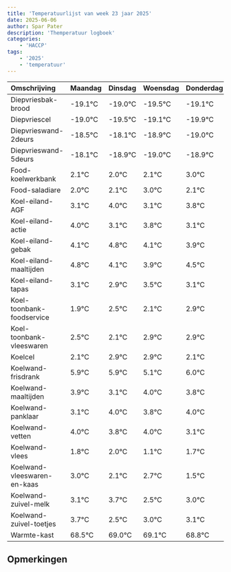 ```yaml
---
title: 'Temperatuurlijst van week 23 jaar 2025'
date: 2025-06-06
author: Spar Pater
description: 'Themperatuur logboek'
categories:
    - 'HACCP'
tags:
    - '2025'
    - 'temperatuur'
---
```

|Omschrijving|Maandag|Dinsdag|Woensdag|Donderdag|Vrijdag|Zaterdag|Zondag|
|:---|:---|:---|:---|:---|:---|:---|:---|
|Diepvriesbak-brood|-19.1°C|-19.0°C|-19.5°C|-19.1°C|-19.9°C| | |
|Diepvriescel|-19.0°C|-19.5°C|-19.1°C|-19.9°C|-20.0°C| | |
|Diepvrieswand-2deurs|-18.5°C|-18.1°C|-18.9°C|-19.0°C|-18.9°C| | |
|Diepvrieswand-5deurs|-18.1°C|-18.9°C|-19.0°C|-18.9°C|-18.0°C| | |
|Food-koelwerkbank|2.1°C|2.0°C|2.1°C|3.0°C|2.1°C| | |
|Food-saladiare|2.0°C|2.1°C|3.0°C|2.1°C|2.8°C| | |
|Koel-eiland-AGF|3.1°C|4.0°C|3.1°C|3.8°C|3.1°C| | |
|Koel-eiland-actie|4.0°C|3.1°C|3.8°C|3.1°C|2.9°C| | |
|Koel-eiland-gebak|4.1°C|4.8°C|4.1°C|3.9°C|4.5°C| | |
|Koel-eiland-maaltijden|4.8°C|4.1°C|3.9°C|4.5°C|4.1°C| | |
|Koel-eiland-tapas|3.1°C|2.9°C|3.5°C|3.1°C|3.9°C| | |
|Koel-toonbank-foodservice|1.9°C|2.5°C|2.1°C|2.9°C|2.9°C| | |
|Koel-toonbank-vleeswaren|2.5°C|2.1°C|2.9°C|2.9°C|2.1°C| | |
|Koelcel|2.1°C|2.9°C|2.9°C|2.1°C|3.0°C| | |
|Koelwand-frisdrank|5.9°C|5.9°C|5.1°C|6.0°C|5.8°C| | |
|Koelwand-maaltijden|3.9°C|3.1°C|4.0°C|3.8°C|4.0°C| | |
|Koelwand-panklaar|3.1°C|4.0°C|3.8°C|4.0°C|3.1°C| | |
|Koelwand-vetten|4.0°C|3.8°C|4.0°C|3.1°C|3.7°C| | |
|Koelwand-vlees|1.8°C|2.0°C|1.1°C|1.7°C|0.5°C| | |
|Koelwand-vleeswaren-en-kaas|3.0°C|2.1°C|2.7°C|1.5°C|2.0°C| | |
|Koelwand-zuivel-melk|3.1°C|3.7°C|2.5°C|3.0°C|3.1°C| | |
|Koelwand-zuivel-toetjes|3.7°C|2.5°C|3.0°C|3.1°C|2.8°C| | |
|Warmte-kast|68.5°C|69.0°C|69.1°C|68.8°C|68.1°C| | |

## Opmerkingen



